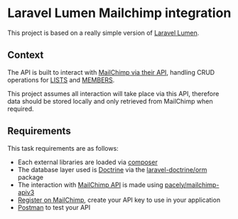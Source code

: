 # Laravel Lumen Mailchimp integration

This project is based on a really simple version of [Laravel Lumen][1].

## Context

The API is built to interact with [MailChimp via their API][2], handling CRUD operations for [LISTS][3] and [MEMBERS][4].

This project assumes all interaction will take place via this API, therefore data should be stored locally and
only retrieved from MailChimp when required.

## Requirements

This task requirements are as follows:

- Each external libraries are loaded via [composer][5]
- The database layer used is [Doctrine][6] via the [laravel-doctrine/orm][7] package
- The interaction with [MailChimp API][3] is made using [pacely/mailchimp-apiv3][8]
- [Register on MailChimp][9], create your API key to use in your application
- [Postman][10] to test your API

[1]: https://lumen.laravel.com
[2]: http://developer.mailchimp.com/documentation/mailchimp/reference/overview
[3]: http://developer.mailchimp.com/documentation/mailchimp/reference/lists
[4]: http://developer.mailchimp.com/documentation/mailchimp/reference/lists/members
[5]: https://getcomposer.org/
[6]: http://www.doctrine-project.org/projects/orm.html
[7]: https://www.laraveldoctrine.org/docs/1.3/orm
[8]: https://github.com/pacely/mailchimp-api-v3
[9]: https://login.mailchimp.com/signup/
[10]: https://www.getpostman.com/
